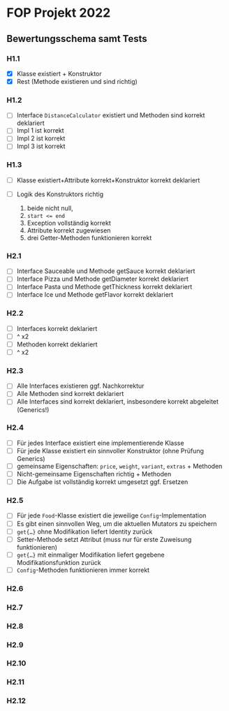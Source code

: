 # FOP Projekt 2022

## Bewertungsschema samt Tests

### H1.1

- [X] Klasse existiert + Konstruktor
- [X] Rest (Methode existieren und sind richtig)

### H1.2

- [ ] Interface `DistanceCalculator` existiert und Methoden sind korrekt deklariert
- [ ] Impl 1 ist korrekt
- [ ] Impl 2 ist korrekt
- [ ] Impl 3 ist korrekt

### H1.3

- [ ] Klasse existiert+Attribute korrekt+Konstruktor korrekt deklariert
- [ ] Logik des Konstruktors richtig

    1. beide nicht null,
    1. `start <= end`
    1. Exception vollständig korrekt
    1. Attribute korrekt zugewiesen
    1. drei Getter-Methoden funktionieren korrekt

### H2.1

- [ ] Interface Sauceable und Methode getSauce korrekt deklariert
- [ ] Interface Pizza und Methode getDiameter korrekt deklariert
- [ ] Interface Pasta und Methode getThickness korrekt deklariert
- [ ] Interface Ice und Methode getFlavor korrekt deklariert

### H2.2

- [ ] Interfaces korrekt deklariert
- [ ] ^ x2
- [ ] Methoden korrekt deklariert
- [ ] ^ x2

### H2.3

- [ ] Alle Interfaces existieren ggf. Nachkorrektur
- [ ] Alle Methoden sind korrekt deklariert
- [ ] Alle Interfaces sind korrekt deklariert, insbesondere korrekt abgeleitet (Generics!)

### H2.4

- [ ] Für jedes Interface existiert eine implementierende Klasse
- [ ] Für jede Klasse existiert ein sinnvoller Konstruktor (ohne Prüfung Generics)
- [ ] gemeinsame Eigenschaften: `price`, `weight`, `variant`, `extras` + Methoden
- [ ] Nicht-gemeinsame Eigenschaften richtig + Methoden
- [ ] Die Aufgabe ist vollständig korrekt umgesetzt ggf. Ersetzen

### H2.5

- [ ] Für jede `Food`-Klasse existiert die jeweilige `Config`-Implementation
- [ ] Es gibt einen sinnvollen Weg, um die aktuellen Mutators zu speichern
- [ ] `get{…}` ohne Modifikation liefert Identity zurück
- [ ] Setter-Methode setzt Attribut (muss nur für erste Zuweisung funktionieren)
- [ ] `get{…}` mit einmaliger Modifikation liefert gegebene Modifikationsfunktion zurück
- [ ] `Config`-Methoden funktionieren immer korrekt

### H2.6

### H2.7

### H2.8

### H2.9

### H2.10

### H2.11

### H2.12
